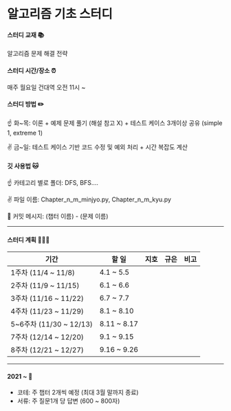 # 알고리즘 기초 스터디

#### 스터디 교재 📚

알고리즘 문제 해결 전략

#### 스터디 시간/장소 ⏰ 

매주 월요일 건대역 오전 11시 ~

#### 스터디 방법 ✏️

☝️ 화~목: 이론 + 예제 문제 풀기 (해설 참고 X) + 테스트 케이스 3개이상 공유 (simple 1, extreme 1)

✌️ 금~일: 테스트 케이스 기반 코드 수정 및 예외 처리 + 시간 복잡도 계산

#### 깃 사용법 🐱

☝️ 카테고리 별로 폴더: DFS, BFS....

✌️ 파일 이름: Chapter_n_m_minjyo.py, Chapter_n_m_kyu.py

🤟 커밋 메시지: (챕터 이름) - (문제 이름) 

------
#### 스터디 계획 👩🏻‍💻

| 기간                    | 할 일       | 지호 | 규은 | 비고 |
| ----------------------- | ----------- | ---- | ---- | ---- |
| 1주차 (11/4 ~ 11/8)     | 4.1 ~ 5.5   |      |      |      |
| 2주차 (11/9 ~ 11/15)    | 6.1 ~ 6.6   |      |      |      |
| 3주차 (11/16 ~ 11/22)   | 6.7 ~ 7.7   |      |      |      |
| 4주차 (11/23 ~ 11/29)   | 8.1 ~ 8.10  |      |      |      |
| 5~6주차 (11/30 ~ 12/13) | 8.11 ~ 8.17 |      |      |      |
| 7주차 (12/14 ~ 12/20)   | 9.1 ~ 9.15  |      |      |      |
| 8주차 (12/21 ~ 12/27)   | 9.16 ~ 9.26 |      |      |      |

------

#### 2021 ~ 💖

- 코테: 주 챕터 2개씩 예정 (최대 3월 말까지 종료)
- 서류: 주 질문1개 당 답변 (600 ~ 800자)

